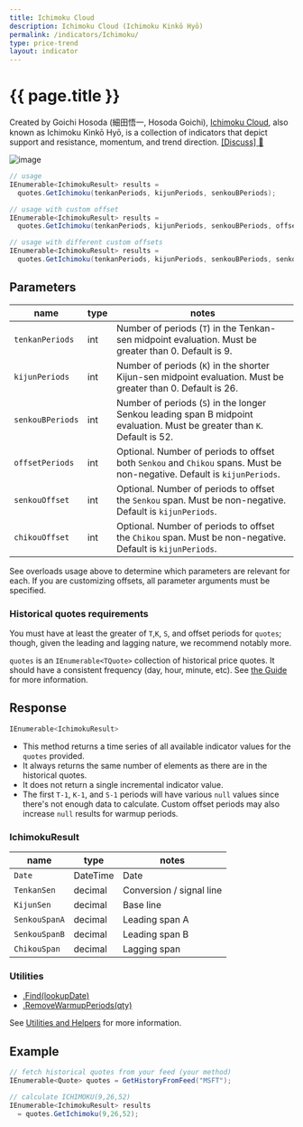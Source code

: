 ```yaml
---
title: Ichimoku Cloud
description: Ichimoku Cloud (Ichimoku Kinkō Hyō)
permalink: /indicators/Ichimoku/
type: price-trend
layout: indicator
---
```


# {{ page.title }}

Created by Goichi Hosoda (細田悟一, Hosoda Goichi), [Ichimoku Cloud](https://en.wikipedia.org/wiki/Ichimoku_Kink%C5%8D_Hy%C5%8D), also known as Ichimoku Kinkō Hyō, is a collection of indicators that depict support and resistance, momentum, and trend direction.
[[Discuss] :speech_balloon:]({{site.github.repository_url}}/discussions/251 "Community discussion about this indicator")

![image]({{site.charturl}}/Ichimoku.png)

```csharp
// usage
IEnumerable<IchimokuResult> results =
  quotes.GetIchimoku(tenkanPeriods, kijunPeriods, senkouBPeriods);

// usage with custom offset
IEnumerable<IchimokuResult> results =
  quotes.GetIchimoku(tenkanPeriods, kijunPeriods, senkouBPeriods, offsetPeriods);

// usage with different custom offsets
IEnumerable<IchimokuResult> results =
  quotes.GetIchimoku(tenkanPeriods, kijunPeriods, senkouBPeriods, senkouOffset, chikouOffset);
```

## Parameters

| name | type | notes
| -- |-- |--
| `tenkanPeriods` | int | Number of periods (`T`) in the Tenkan-sen midpoint evaluation.  Must be greater than 0.  Default is 9.
| `kijunPeriods` | int | Number of periods (`K`) in the shorter Kijun-sen midpoint evaluation.  Must be greater than 0.  Default is 26.
| `senkouBPeriods` | int | Number of periods (`S`) in the longer Senkou leading span B midpoint evaluation.  Must be greater than `K`.  Default is 52.
| `offsetPeriods` | int | Optional.  Number of periods to offset both `Senkou` and `Chikou` spans.  Must be non-negative.  Default is `kijunPeriods`.
| `senkouOffset` | int | Optional.  Number of periods to offset the `Senkou` span.  Must be non-negative.  Default is `kijunPeriods`.
| `chikouOffset` | int | Optional.  Number of periods to offset the `Chikou` span.  Must be non-negative.  Default is `kijunPeriods`.

See overloads usage above to determine which parameters are relevant for each.  If you are customizing offsets, all parameter arguments must be specified.

### Historical quotes requirements

You must have at least the greater of `T`,`K`, `S`, and offset periods for `quotes`; though, given the leading and lagging nature, we recommend notably more.

`quotes` is an `IEnumerable<TQuote>` collection of historical price quotes.  It should have a consistent frequency (day, hour, minute, etc).  See [the Guide]({{site.baseurl}}/guide/#historical-quotes) for more information.

## Response

```csharp
IEnumerable<IchimokuResult>
```

- This method returns a time series of all available indicator values for the `quotes` provided.
- It always returns the same number of elements as there are in the historical quotes.
- It does not return a single incremental indicator value.
- The first `T-1`, `K-1`, and `S-1` periods will have various `null` values since there's not enough data to calculate.  Custom offset periods may also increase `null` results for warmup periods.

### IchimokuResult

| name | type | notes
| -- |-- |--
| `Date` | DateTime | Date
| `TenkanSen` | decimal | Conversion / signal line
| `KijunSen` | decimal | Base line
| `SenkouSpanA` | decimal | Leading span A
| `SenkouSpanB` | decimal | Leading span B
| `ChikouSpan` | decimal | Lagging span

### Utilities

- [.Find(lookupDate)]({{site.baseurl}}/utilities#find-indicator-result-by-date)
- [.RemoveWarmupPeriods(qty)]({{site.baseurl}}/utilities#remove-warmup-periods)

See [Utilities and Helpers]({{site.baseurl}}/utilities#utilities-for-indicator-results) for more information.

## Example

```csharp
// fetch historical quotes from your feed (your method)
IEnumerable<Quote> quotes = GetHistoryFromFeed("MSFT");

// calculate ICHIMOKU(9,26,52)
IEnumerable<IchimokuResult> results
  = quotes.GetIchimoku(9,26,52);
```
